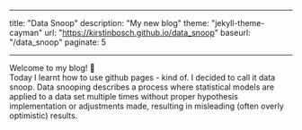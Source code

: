 ___
title: "Data Snoop"
description: "My new blog"
theme: "jekyll-theme-cayman"
url: "https://kirstinbosch.github.io/data_snoop"
baseurl: "/data_snoop"
paginate: 5 
___

Welcome to my blog! 🚀  
Today I learnt how to use github pages - kind of. I decided to call it data snoop. Data snooping describes a process where statistical models are applied to a data set multiple times without proper hypothesis implementation or adjustments made, resulting in misleading (often overly optimistic) results.

